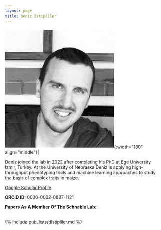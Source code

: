```yaml
---
layout: page
title: Deniz Istipliler
---
```


![Deniz Istipliler](/images/People_Images/Deniz3.PNG){:width="180" align="middle"}|

Deniz joined the lab in 2022 after completing his PhD at Ege University Izmir, Turkey. At the University of Nebraska Deniz is applying high-throughput phenotyping tools and machine learning approaches to study the basis of complex traits in maize.

[Google Scholar Profile](https://scholar.google.com/citations?user=2Sw6ukUAAAAJ&hl=en&oi=ao)

**ORCID ID:** 0000-0002-0887-1121

**Papers As A Member Of The Schnable Lab:**<br><br>

{% include pub_lists/dIstipliler.md %}
